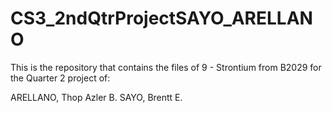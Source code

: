 # CS3_2ndQtrProjectSAYO_ARELLANO
This is the repository that contains the files of 9 - Strontium from B2029 for the Quarter 2 project of:

ARELLANO, Thop Azler B.
SAYO, Brentt E.
